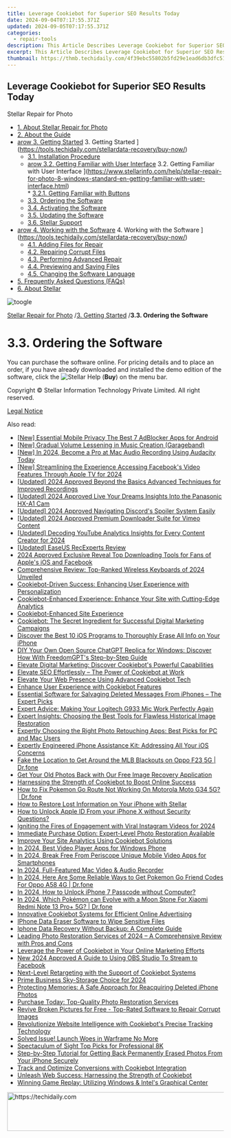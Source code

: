```yaml
---
title: Leverage Cookiebot for Superior SEO Results Today
date: 2024-09-04T07:17:55.371Z
updated: 2024-09-05T07:17:55.371Z
categories:
  - repair-tools
description: This Article Describes Leverage Cookiebot for Superior SEO Results Today
excerpt: This Article Describes Leverage Cookiebot for Superior SEO Results Today
thumbnail: https://thmb.techidaily.com/4f39ebc55802b5fd29e1ead6db3dfc5174731a378a897f2615b5059637faad66.png
---
```


## Leverage Cookiebot for Superior SEO Results Today

Stellar Repair for Photo

* [1. About Stellar Repair for Photo](https://tools.techidaily.com/stellardata-recovery/buy-now/)
* [2. About the Guide](https://tools.techidaily.com/stellardata-recovery/buy-now/)
* [arow 3. Getting Started](https://www.stellarinfo.com/help/public/frontEnd/onlinehelp/images/arow.png) 3\. Getting Started ](https://tools.techidaily.com/stellardata-recovery/buy-now/)  
  * [3.1. Installation Procedure](https://tools.techidaily.com/stellardata-recovery/buy-now/)  
  * [arow 3.2. Getting Familiar with User Interface](https://www.stellarinfo.com/help/public/frontEnd/onlinehelp/images/arow.png) 3.2\. Getting Familiar with User Interface ](https://www.stellarinfo.com/help/stellar-repair-for-photo-8-windows-standard-en-getting-familiar-with-user-interface.html)  
         * [3.2.1. Getting Familiar with Buttons](https://tools.techidaily.com/stellardata-recovery/buy-now/)  
  * [3.3. Ordering the Software](https://tools.techidaily.com/stellardata-recovery/buy-now/)  
  * [3.4. Activating the Software](https://tools.techidaily.com/stellardata-recovery/buy-now/)  
  * [3.5. Updating the Software](https://tools.techidaily.com/stellardata-recovery/buy-now/)  
  * [3.6. Stellar Support](https://tools.techidaily.com/stellardata-recovery/buy-now/)
* [arow 4. Working with the Software](https://www.stellarinfo.com/help/public/frontEnd/onlinehelp/images/arow.png) 4\. Working with the Software ](https://tools.techidaily.com/stellardata-recovery/buy-now/)  
  * [4.1. Adding Files for Repair](https://tools.techidaily.com/stellardata-recovery/buy-now/)  
  * [4.2. Repairing Corrupt Files](https://tools.techidaily.com/stellardata-recovery/buy-now/)  
  * [4.3. Performing Advanced Repair](https://tools.techidaily.com/stellardata-recovery/buy-now/)  
  * [4.4. Previewing and Saving Files](https://tools.techidaily.com/stellardata-recovery/buy-now/)  
  * [4.5. Changing the Software Language](https://tools.techidaily.com/stellardata-recovery/buy-now/)
* [5. Frequently Asked Questions (FAQs)](https://www.stellarinfo.com/help/stellar-repair-for-photo-8-windows-standard-en-frequently-asked-questions-faqs-.html)
* [6. About Stellar](https://tools.techidaily.com/stellardata-recovery/buy-now/)

![toogle](https://www.stellarinfo.com/help/public/frontEnd/onlinehelp/images/toogle.png)

[Stellar Repair for Photo](https://tools.techidaily.com/stellardata-recovery/buy-now/) /[3. Getting Started](https://tools.techidaily.com/stellardata-recovery/buy-now/) /**3.3\. Ordering the Software**

# **3.3\. Ordering the Software**

 You can purchase the software online. For pricing details and to place an order, if you have already downloaded and installed the demo edition of the software, click the ![Stellar Help](https://www.stellarinfo.com/help/public/onlinehelp_img/stellar-repair-for-photo-8-windows-standard-en/ordering-the-software/2.png)  (**Buy**) on the menu bar.

 Copyright © Stellar Information Technology Private Limited. All right reserved.

[Legal Notice](https://tools.techidaily.com/stellardata-recovery/buy-now/)

<ins class="adsbygoogle"
     style="display:block"
     data-ad-format="autorelaxed"
     data-ad-client="ca-pub-7571918770474297"
     data-ad-slot="1223367746"></ins>



<ins class="adsbygoogle"
     style="display:block"
     data-ad-client="ca-pub-7571918770474297"
     data-ad-slot="8358498916"
     data-ad-format="auto"
     data-full-width-responsive="true"></ins>

<span class="atpl-alsoreadstyle">Also read:</span>
<div><ul>
<li><a href="https://youtube-clips.techidaily.com/new-essential-mobile-privacy-the-best-7-adblocker-apps-for-android/"><u>[New] Essential Mobile Privacy  The Best 7 AdBlocker Apps for Android</u></a></li>
<li><a href="https://article-tips.techidaily.com/new-gradual-volume-lessening-in-music-creation-garageband/"><u>[New] Gradual Volume Lessening in Music Creation (Garageband)</u></a></li>
<li><a href="https://screen-capture.techidaily.com/new-in-2024-become-a-pro-at-mac-audio-recording-using-audacity-today/"><u>[New] In 2024, Become a Pro at Mac Audio Recording Using Audacity Today</u></a></li>
<li><a href="https://facebook-video-recording.techidaily.com/new-streamlining-the-experience-accessing-facebooks-video-features-through-apple-tv-for-2024/"><u>[New] Streamlining the Experience  Accessing Facebook's Video Features Through Apple TV for 2024</u></a></li>
<li><a href="https://facebook-video-footage.techidaily.com/updated-2024-approved-beyond-the-basics-advanced-techniques-for-improved-recordings/"><u>[Updated] 2024 Approved  Beyond the Basics  Advanced Techniques for Improved Recordings</u></a></li>
<li><a href="https://fox-helps.techidaily.com/updated-2024-approved-live-your-dreams-insights-into-the-panasonic-hx-a1-cam/"><u>[Updated] 2024 Approved  Live Your Dreams  Insights Into the Panasonic HX-A1 Cam</u></a></li>
<li><a href="https://discord-videos.techidaily.com/updated-2024-approved-navigating-discords-spoiler-system-easily/"><u>[Updated] 2024 Approved  Navigating Discord's Spoiler System Easily</u></a></li>
<li><a href="https://vimeo-videos.techidaily.com/updated-2024-approved-premium-downloader-suite-for-vimeo-content/"><u>[Updated] 2024 Approved  Premium Downloader Suite for Vimeo Content</u></a></li>
<li><a href="https://facebook-video-share.techidaily.com/updated-decoding-youtube-analytics-insights-for-every-content-creator-for-2024/"><u>[Updated] Decoding YouTube Analytics  Insights for Every Content Creator for 2024</u></a></li>
<li><a href="https://on-screen-recording.techidaily.com/updated-easeus-recexperts-review/"><u>[Updated] EaseUS RecExperts Review</u></a></li>
<li><a href="https://facebook-video-recording.techidaily.com/2024-approved-exclusive-reveal-top-downloading-tools-for-fans-of-apples-ios-and-facebook/"><u>2024 Approved  Exclusive Reveal  Top Downloading Tools for Fans of Apple's iOS and Facebook</u></a></li>
<li><a href="https://hardware-tips.techidaily.com/comprehensive-review-top-ranked-wireless-keyboards-of-2024-unveiled/"><u>Comprehensive Review: Top-Ranked Wireless Keyboards of 2024 Unveiled</u></a></li>
<li><a href="https://data-safeguard.techidaily.com/cookiebot-driven-success-enhancing-user-experience-with-personalization/"><u>Cookiebot-Driven Success: Enhancing User Experience with Personalization</u></a></li>
<li><a href="https://data-safeguard.techidaily.com/cookiebot-enhanced-experience-enhance-your-site-with-cutting-edge-analytics/"><u>Cookiebot-Enhanced Experience: Enhance Your Site with Cutting-Edge Analytics</u></a></li>
<li><a href="https://data-safeguard.techidaily.com/cookiebot-enhanced-site-experience/"><u>Cookiebot-Enhanced Site Experience</u></a></li>
<li><a href="https://data-safeguard.techidaily.com/cookiebot-the-secret-ingredient-for-successful-digital-marketing-campaigns/"><u>Cookiebot: The Secret Ingredient for Successful Digital Marketing Campaigns</u></a></li>
<li><a href="https://data-safeguard.techidaily.com/discover-the-best-10-ios-programs-to-thoroughly-erase-all-info-on-your-iphone/"><u>Discover the Best 10 iOS Programs to Thoroughly Erase All Info on Your iPhone</u></a></li>
<li><a href="https://tech-hub.techidaily.com/diy-your-own-open-source-chatgpt-replica-for-windows-discover-how-with-freedomgpts-step-by-step-guide/"><u>DIY Your Own Open Source ChatGPT Replica for Windows: Discover How With FreedomGPT's Step-by-Step Guide</u></a></li>
<li><a href="https://data-safeguard.techidaily.com/elevate-digital-marketing-discover-cookiebots-powerful-capabilities/"><u>Elevate Digital Marketing: Discover Cookiebot's Powerful Capabilities</u></a></li>
<li><a href="https://data-safeguard.techidaily.com/elevate-seo-effortlessly-the-power-of-cookiebot-at-work/"><u>Elevate SEO Effortlessly – The Power of Cookiebot at Work</u></a></li>
<li><a href="https://data-safeguard.techidaily.com/elevate-your-web-presence-using-advanced-cookiebot-tech/"><u>Elevate Your Web Presence Using Advanced Cookiebot Tech</u></a></li>
<li><a href="https://data-safeguard.techidaily.com/enhance-user-experience-with-cookiebot-features/"><u>Enhance User Experience with Cookiebot Features</u></a></li>
<li><a href="https://data-safeguard.techidaily.com/essential-software-for-salvaging-deleted-messages-from-iphones-the-expert-picks/"><u>Essential Software for Salvaging Deleted Messages From iPhones – The Expert Picks</u></a></li>
<li><a href="https://sound-issues.techidaily.com/expert-advice-making-your-logitech-g933-mic-work-perfectly-again/"><u>Expert Advice: Making Your Logitech G933 Mic Work Perfectly Again</u></a></li>
<li><a href="https://data-safeguard.techidaily.com/expert-insights-choosing-the-best-tools-for-flawless-historical-image-restoration/"><u>Expert Insights: Choosing the Best Tools for Flawless Historical Image Restoration</u></a></li>
<li><a href="https://data-safeguard.techidaily.com/expertly-choosing-the-right-photo-retouching-apps-best-picks-for-pc-and-mac-users/"><u>Expertly Choosing the Right Photo Retouching Apps: Best Picks for PC and Mac Users</u></a></li>
<li><a href="https://data-safeguard.techidaily.com/expertly-engineered-iphone-assistance-kit-addressing-all-your-ios-concerns/"><u>Expertly Engineered iPhone Assistance Kit: Addressing All Your iOS Concerns</u></a></li>
<li><a href="https://fake-location.techidaily.com/fake-the-location-to-get-around-the-mlb-blackouts-on-oppo-f23-5g-drfone-by-drfone-virtual-android/"><u>Fake the Location to Get Around the MLB Blackouts on Oppo F23 5G | Dr.fone</u></a></li>
<li><a href="https://data-safeguard.techidaily.com/get-your-old-photos-back-with-our-free-image-recovery-application/"><u>Get Your Old Photos Back with Our Free Image Recovery Application</u></a></li>
<li><a href="https://data-safeguard.techidaily.com/harnessing-the-strength-of-cookiebot-to-boost-online-success/"><u>Harnessing the Strength of Cookiebot to Boost Online Success</u></a></li>
<li><a href="https://android-pokemon-go.techidaily.com/how-to-fix-pokemon-go-route-not-working-on-motorola-moto-g34-5g-drfone-by-drfone-virtual-android/"><u>How to Fix Pokemon Go Route Not Working On Motorola Moto G34 5G? | Dr.fone</u></a></li>
<li><a href="https://data-safeguard.techidaily.com/how-to-restore-lost-information-on-your-iphone-with-stellar/"><u>How to Restore Lost Information on Your iPhone with Stellar</u></a></li>
<li><a href="https://apple-account.techidaily.com/how-to-unlock-apple-id-from-your-iphone-x-without-security-questions-by-drfone-ios/"><u>How to Unlock Apple ID From your iPhone X without Security Questions?</u></a></li>
<li><a href="https://instagram-clips.techidaily.com/igniting-the-fires-of-engagement-with-viral-instagram-videos-for-2024/"><u>Igniting the Fires of Engagement with Viral Instagram Videos for 2024</u></a></li>
<li><a href="https://data-safeguard.techidaily.com/immediate-purchase-option-expert-level-photo-restoration-available/"><u>Immediate Purchase Option: Expert-Level Photo Restoration Available</u></a></li>
<li><a href="https://data-safeguard.techidaily.com/improve-your-site-analytics-using-cookiebot-solutions/"><u>Improve Your Site Analytics Using Cookiebot Solutions</u></a></li>
<li><a href="https://extra-tips.techidaily.com/in-2024-best-video-player-apps-for-windows-phone/"><u>In 2024, Best Video Player Apps for Windows Phone</u></a></li>
<li><a href="https://extra-resources.techidaily.com/in-2024-break-free-from-periscope-unique-mobile-video-apps-for-smartphones/"><u>In 2024, Break Free From Periscope  Unique Mobile Video Apps for Smartphones</u></a></li>
<li><a href="https://on-screen-recording.techidaily.com/in-2024-full-featured-mac-video-and-audio-recorder/"><u>In 2024, Full-Featured Mac Video & Audio Recorder</u></a></li>
<li><a href="https://android-pokemon-go.techidaily.com/in-2024-here-are-some-reliable-ways-to-get-pokemon-go-friend-codes-for-oppo-a58-4g-drfone-by-drfone-virtual-android/"><u>In 2024, Here Are Some Reliable Ways to Get Pokemon Go Friend Codes For Oppo A58 4G | Dr.fone</u></a></li>
<li><a href="https://ios-unlock.techidaily.com/in-2024-how-to-unlock-iphone-7-passcode-without-computer-by-drfone-ios/"><u>In 2024, How to Unlock iPhone 7 Passcode without Computer?</u></a></li>
<li><a href="https://android-pokemon-go.techidaily.com/in-2024-which-pokemon-can-evolve-with-a-moon-stone-for-xiaomi-redmi-note-13-proplus-5g-drfone-by-drfone-virtual-android/"><u>In 2024, Which Pokémon can Evolve with a Moon Stone For Xiaomi Redmi Note 13 Pro+ 5G? | Dr.fone</u></a></li>
<li><a href="https://data-safeguard.techidaily.com/innovative-cookiebot-systems-for-efficient-online-advertising/"><u>Innovative Cookiebot Systems for Efficient Online Advertising</u></a></li>
<li><a href="https://data-safeguard.techidaily.com/iphone-data-eraser-software-to-wipe-sensitive-files/"><u>IPhone Data Eraser Software to Wipe Sensitive Files</u></a></li>
<li><a href="https://data-safeguard.techidaily.com/iphone-data-recovery-without-backup-a-complete-guide/"><u>Iphone Data Recovery Without Backup: A Complete Guide</u></a></li>
<li><a href="https://data-safeguard.techidaily.com/leading-photo-restoration-services-of-2024-a-comprehensive-review-with-pros-and-cons/"><u>Leading Photo Restoration Services of 2024 – A Comprehensive Review with Pros and Cons</u></a></li>
<li><a href="https://data-safeguard.techidaily.com/leverage-the-power-of-cookiebot-in-your-online-marketing-efforts/"><u>Leverage the Power of Cookiebot in Your Online Marketing Efforts</u></a></li>
<li><a href="https://ai-live-streaming.techidaily.com/new-2024-approved-a-guide-to-using-obs-studio-to-stream-to-facebook/"><u>New 2024 Approved A Guide to Using OBS Studio To Stream to Facebook</u></a></li>
<li><a href="https://data-safeguard.techidaily.com/next-level-retargeting-with-the-support-of-cookiebot-systems/"><u>Next-Level Retargeting with the Support of Cookiebot Systems</u></a></li>
<li><a href="https://extra-approaches.techidaily.com/prime-business-sky-storage-choice-for-2024/"><u>Prime Business Sky-Storage Choice for 2024</u></a></li>
<li><a href="https://data-safeguard.techidaily.com/protecting-memories-a-safe-approach-for-reacquiring-deleted-iphone-photos/"><u>Protecting Memories: A Safe Approach for Reacquiring Deleted iPhone Photos</u></a></li>
<li><a href="https://data-safeguard.techidaily.com/purchase-today-top-quality-photo-restoration-services/"><u>Purchase Today: Top-Quality Photo Restoration Services</u></a></li>
<li><a href="https://data-safeguard.techidaily.com/revive-broken-pictures-for-free-top-rated-software-to-repair-corrupt-images/"><u>Revive Broken Pictures for Free - Top-Rated Software to Repair Corrupt Images</u></a></li>
<li><a href="https://data-safeguard.techidaily.com/revolutionize-website-intelligence-with-cookiebots-precise-tracking-technology/"><u>Revolutionize Website Intelligence with Cookiebot's Precise Tracking Technology</u></a></li>
<li><a href="https://data-safeguard.techidaily.com/solved-issue-launch-woes-in-warframe-no-more/"><u>Solved Issue! Launch Woes in Warframe No More</u></a></li>
<li><a href="https://extra-information.techidaily.com/spectaculum-of-sight-top-picks-for-professional-8k/"><u>Spectaculum of Sight  Top Picks for Professional 8K</u></a></li>
<li><a href="https://data-safeguard.techidaily.com/step-by-step-tutorial-for-getting-back-permanently-erased-photos-from-your-iphone-securely/"><u>Step-by-Step Tutorial for Getting Back Permanently Erased Photos From Your iPhone Securely</u></a></li>
<li><a href="https://data-safeguard.techidaily.com/track-and-optimize-conversions-with-cookiebot-integration/"><u>Track and Optimize Conversions with Cookiebot Integration</u></a></li>
<li><a href="https://data-safeguard.techidaily.com/unleash-web-success-harnessing-the-strength-of-cookiebot/"><u>Unleash Web Success: Harnessing the Strength of Cookiebot</u></a></li>
<li><a href="https://windows11.techidaily.com/winning-game-replay-utilizing-windows-and-intels-graphical-center/"><u>Winning Game Replay: Utilizing Windows & Intel's Graphical Center</u></a></li>
</ul></div>

<!-- affiliate ads begin -->
<a href="https://aligracehair.sjv.io/c/5597632/1934258/19272" target="_top" id="1934258">
  <img src="//a.impactradius-go.com/display-ad/19272-1934258" border="0" alt="https://techidaily.com" width="728" height="90"/>
</a>
<img height="0" width="0" src="https://aligracehair.sjv.io/i/5597632/1934258/19272" style="position:absolute;visibility:hidden;" border="0" />
<!-- affiliate ads end -->
